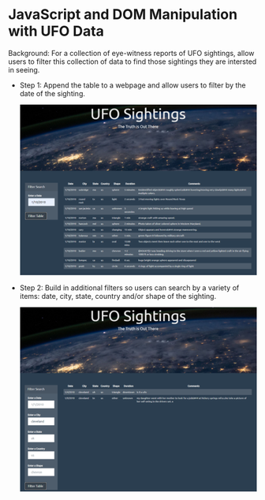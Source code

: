 # JavaScript and DOM Manipulation with UFO Data

Background:  For a collection of eye-witness reports of UFO sightings, allow users to filter this collection of data to find those sightings they are intersted in seeing.

* Step 1:  Append the table to a webpage and allow users to filter by the date of the sighting.

  ![UFO1](https://github.com/bking3372/DOM-Manipulation-UFO-Data/blob/master/images/UFO1.PNG)

* Step 2:  Build in additional filters so users can search by a variety of items:  date, city, state, country and/or shape of the sighting.

  ![UFO2](https://github.com/bking3372/DOM-Manipulation-UFO-Data/blob/master/images/UFO2.PNG)
